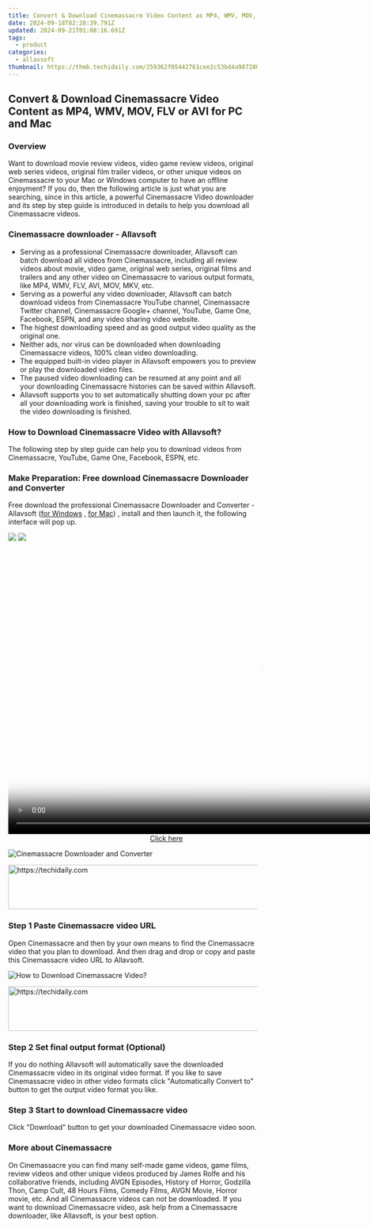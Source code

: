 ```yaml
---
title: Convert & Download Cinemassacre Video Content as MP4, WMV, MOV, FLV or AVI for PC and Mac
date: 2024-09-18T02:28:39.791Z
updated: 2024-09-21T01:08:16.691Z
tags:
  - product
categories:
  - allavsoft
thumbnail: https://thmb.techidaily.com/259362f05442761cee2c53bd4a987280fdd7ced53308719769d03bba8108cbbd.png
---
```


## Convert & Download Cinemassacre Video Content as MP4, WMV, MOV, FLV or AVI for PC and Mac

### Overview

Want to download movie review videos, video game review videos, original web series videos, original film trailer videos, or other unique videos on Cinemassacre to your Mac or Windows computer to have an offline enjoyment? If you do, then the following article is just what you are searching, since in this article, a powerful Cinemassacre Video downloader and its step by step guide is introduced in details to help you download all Cinemassacre videos.

### Cinemassacre downloader - Allavsoft

* Serving as a professional Cinemassacre downloader, Allavsoft can batch download all videos from Cinemassacre, including all review videos about movie, video game, original web series, original films and trailers and any other video on Cinemassacre to various output formats, like MP4, WMV, FLV, AVI, MOV, MKV, etc.
* Serving as a powerful any video downloader, Allavsoft can batch download videos from Cinemassacre YouTube channel, Cinemassacre Twitter channel, Cinemassacre Google+ channel, YouTube, Game One, Facebook, ESPN, and any video sharing video website.
* The highest downloading speed and as good output video quality as the original one.
* Neither ads, nor virus can be downloaded when downloading Cinemassacre videos, 100% clean video downloading.
* The equipped built-in video player in Allavsoft empowers you to preview or play the downloaded video files.
* The paused video downloading can be resumed at any point and all your downloading Cinemassacre histories can be saved within Allavsoft.
* Allavsoft supports you to set automatically shutting down your pc after all your downloading work is finished, saving your trouble to sit to wait the video downloading is finished.

### How to Download Cinemassacre Video with Allavsoft?

The following step by step guide can help you to download videos from Cinemassacre, YouTube, Game One, Facebook, ESPN, etc.

### Make Preparation: Free download Cinemassacre Downloader and Converter

Free download the professional Cinemassacre Downloader and Converter - Allavsoft ([for Windows](https://tools.techidaily.com/allavsoft/products/) , [for Mac](https://tools.techidaily.com/allavsoft/products/)) , install and then launch it, the following interface will pop up.

[![](https://www.allavsoft.com/how-to/../images/how-to/free-download-win.jpg)](https://tools.techidaily.com/allavsoft/products/) [![](https://www.allavsoft.com/how-to/../images/how-to/free-download-mac.jpg)](https://tools.techidaily.com/allavsoft/products/)

<!-- affiliate ads begin -->
<span id="1444782">
					<video width="1024" height="576" style="cursor:pointer"
           poster="//a.impactradius-go.com/display-clicktoplayimage/1444782.png"
           onclick="if(!this.playClicked){this.play();this.setAttribute('controls',true);this.playClicked=true;}">
	   <source src="//a.impactradius-go.com/display-ad/14559-1444782">
	   <img src="//a.impactradius-go.com/display-clicktoplayimage/1444782.png" style="border: none; height: 100%; width: 100%; object-fit: contain">
	</video>
	<div style="width:640px;text-align:center"><a href="javascript:window.open(decodeURIComponent('https%3A%2F%2Fpropmoneyinc.pxf.io%2Fc%2F5597632%2F1444782%2F14559'), '_blank');void(0);">Click here</a></div>
</span>
<img height="0" width="0" src="https://imp.pxf.io/i/5597632/1444782/14559" style="position:absolute;visibility:hidden;" border="0" />
<!-- affiliate ads end -->

![Cinemassacre Downloader and Converter](https://www.allavsoft.com/how-to/../images/allavsoft/screen-shot-600.jpg)

<!-- affiliate ads begin -->
<a href="https://ephamedtechinc.pxf.io/c/5597632/2136617/26400" target="_top" id="2136617">
  <img src="//a.impactradius-go.com/display-ad/26400-2136617" border="0" alt="https://techidaily.com" width="728" height="90"/>
</a>
<img height="0" width="0" src="https://ephamedtechinc.pxf.io/i/5597632/2136617/26400" style="position:absolute;visibility:hidden;" border="0" />
<!-- affiliate ads end -->

### Step 1 Paste Cinemassacre video URL

Open Cinemassacre and then by your own means to find the Cinemassacre video that you plan to download. And then drag and drop or copy and paste this Cinemassacre video URL to Allavsoft.

![How to Download Cinemassacre Video?](https://www.allavsoft.com/how-to/../images/how-to/download-rtmp-video/download-rtmp-video.jpg)

<!-- affiliate ads begin -->
<a href="https://appsumo.8odi.net/c/5597632/2043618/7443" target="_top" id="2043618">
  <img src="//a.impactradius-go.com/display-ad/7443-2043618" border="0" alt="https://techidaily.com" width="728" height="90"/>
</a>
<img height="0" width="0" src="https://appsumo.8odi.net/i/5597632/2043618/7443" style="position:absolute;visibility:hidden;" border="0" />
<!-- affiliate ads end -->

### Step 2 Set final output format (Optional)

If you do nothing Allavsoft will automatically save the downloaded Cinemassacre video in its original video format. If you like to save Cinemassacre video in other video formats click "Automatically Convert to" button to get the output video format you like.

### Step 3 Start to download Cinemassacre video

Click "Download" button to get your downloaded Cinemassacre video soon.

### More about Cinemassacre

On Cinemassacre you can find many self-made game videos, game films, review videos and other unique videos produced by James Rolfe and his collaborative friends, including AVGN Episodes, History of Horror, Godzilla Thon, Camp Cult, 48 Hours Films, Comedy Films, AVGN Movie, Horror movie, etc. And all Cinemassacre videos can not be downloaded. If you want to download Cinemassacre video, ask help from a Cinemassacre downloader, like Allavsoft, is your best option.

<ins class="adsbygoogle"
     style="display:block"
     data-ad-format="autorelaxed"
     data-ad-client="ca-pub-7571918770474297"
     data-ad-slot="1223367746"></ins>

<ins class="adsbygoogle"
     style="display:block"
     data-ad-client="ca-pub-7571918770474297"
     data-ad-slot="8358498916"
     data-ad-format="auto"
     data-full-width-responsive="true"></ins>



